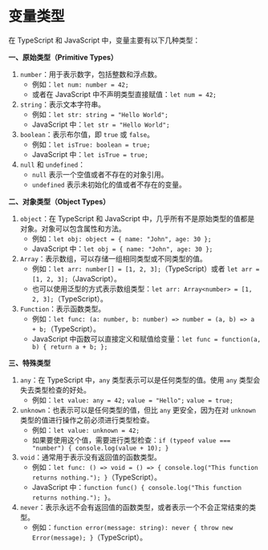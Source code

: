# 变量类型

在 TypeScript 和 JavaScript 中，变量主要有以下几种类型：

**一、原始类型（Primitive Types）**

1. `number`：用于表示数字，包括整数和浮点数。
   * 例如：`let num: number = 42;`
   * 或者在 JavaScript 中不声明类型直接赋值：`let num = 42;`
2. `string`：表示文本字符串。
   * 例如：`let str: string = "Hello World";`
   * JavaScript 中：`let str = "Hello World";`
3. `boolean`：表示布尔值，即 `true` 或 `false`。
   * 例如：`let isTrue: boolean = true;`
   * JavaScript 中：`let isTrue = true;`
4. `null` 和 `undefined`：
   * `null` 表示一个空值或者不存在的对象引用。
   * `undefined` 表示未初始化的值或者不存在的变量。

**二、对象类型（Object Types）**

1. `object`：在 TypeScript 和 JavaScript 中，几乎所有不是原始类型的值都是对象。对象可以包含属性和方法。
   * 例如：`let obj: object = { name: "John", age: 30 };`
   * JavaScript 中：`let obj = { name: "John", age: 30 };`
2. `Array`：表示数组，可以存储一组相同类型或不同类型的值。
   * 例如：`let arr: number[] = [1, 2, 3];`（TypeScript）或者 `let arr = [1, 2, 3];`（JavaScript）。
   * 也可以使用泛型的方式表示数组类型：`let arr: Array<number> = [1, 2, 3];`（TypeScript）。
3. `Function`：表示函数类型。
   * 例如：`let func: (a: number, b: number) => number = (a, b) => a + b;`（TypeScript）。
   * JavaScript 中函数可以直接定义和赋值给变量：`let func = function(a, b) { return a + b; };`

**三、特殊类型**

1. `any`：在 TypeScript 中，`any` 类型表示可以是任何类型的值。使用 `any` 类型会失去类型检查的好处。
   * 例如：`let value: any = 42;` `value = "Hello";` `value = true;`
2. `unknown`：也表示可以是任何类型的值，但比 `any` 更安全，因为在对 `unknown` 类型的值进行操作之前必须进行类型检查。
   * 例如：`let value: unknown = 42;`
   * 如果要使用这个值，需要进行类型检查：`if (typeof value === "number") { console.log(value + 10); }`
3. `void`：通常用于表示没有返回值的函数类型。
   * 例如：`let func: () => void = () => { console.log("This function returns nothing."); }`（TypeScript）。
   * JavaScript 中：`function func() { console.log("This function returns nothing."); }`。
4. `never`：表示永远不会有返回值的函数类型，或者表示一个不会正常结束的类型。
   * 例如：`function error(message: string): never { throw new Error(message); }`（TypeScript）。
